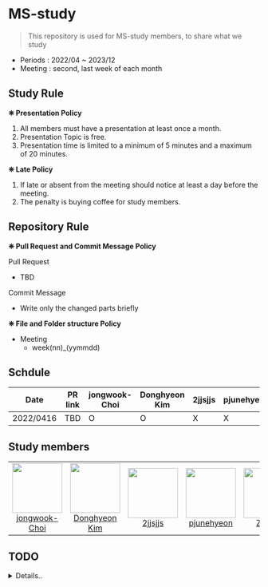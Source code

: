 # MS-study
> This repository is used for MS-study members, to share what we study
- Periods : 2022/04 ~ 2023/12
- Meeting : second, last week of each month

## Study Rule
**❈ Presentation Policy**
1. All members must have a presentation at least once a month.
2. Presentation Topic is free.
3. Presentation time is limited to a minimum of 5 minutes and a maximum of 20 minutes.

**❈ Late Policy**
1. If late or absent from the meeting should notice at least a day before the meeting.
2. The penalty is buying coffee for study members.

## Repository Rule
**❈ Pull Request and Commit Message Policy**  


Pull Request  
- TBD

Commit Message 
- Write only the changed parts briefly

**❈ File and Folder structure Policy**  

- Meeting
    - week(nn)_(yymmdd)


## Schdule
| **Date**  | **PR link** | **jongwook-Choi**  | **Donghyeon Kim**  | **2jjsjjs** | **pjunehyeon** | **ZEET0**  |
| --------- | ----------- | ------------------ | ------------------ | ----------- | -------------- | ---------- | 
| 2022/0416 | TBD         | O                  | O                  | X           | X              | x          | 



## Study members
<table>
    <tr height="140px">
        <td align="center" width="130px">
            <a href="https://github.com/jongwook-Choi"><img height="100px" width="100px" src="https://avatars.githubusercontent.com/u/74748330?v=4"/></a>
            <br />
            <a href="https://github.com/jongwook-Choi">jongwook-Choi</a>
        </td>
        <td align="center" width="130px">
            <a href="https://github.com/hyeondk"><img height="100px" width="100px" src="https://avatars.githubusercontent.com/u/49542452?v=4"/></a>
            <br />
            <a href="https://github.com/hyeondk">Donghyeon Kim</a>
        </td>
        <td align="center" width="130px">
            <a href="https://github.com/2jjsjjs"><img height="100px" width="100px" src="https://avatars.githubusercontent.com/u/101700362?v=4"/></a>
            <br />
            <a href="https://github.com/2jjsjjs">2jjsjjs</a>
        </td>
        <td align="center" width="130px">
            <a href="https://github.com/pjunehyeon"><img height="100px" width="100px" src="https://avatars.githubusercontent.com/u/103628280?v=4"/></a>
            <br />
            <a href="https://github.com/pjunehyeon">pjunehyeon</a>
        </td>
        <td align="center" width="130px">
            <a href="https://github.com/ys090601"><img height="100px" width="100px" src="https://avatars.githubusercontent.com/u/56064870?v=4"/></a>
            <br />
            <a href="https://github.com/ys090601">ZEET0</a>
        </td>
      </tr>
</table>

## TODO
<details>
  <summary>Details..</summary>

- [ ] Adding addtional Study Rule
- [ ] PullRequest Rule CommitMessage Rule
- [ ] File and Folder stucture Rule
- [ ] Adding Schedule

</details>
